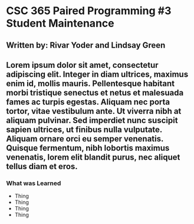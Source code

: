 # CSC 365 Paired Programming #3 Student Maintenance
## Written by: Rivar Yoder and Lindsay Green
Lorem ipsum dolor sit amet, consectetur adipiscing elit. Integer in diam ultrices, maximus enim id, mollis mauris. Pellentesque habitant morbi tristique senectus et netus et malesuada fames ac turpis egestas. Aliquam nec porta tortor, vitae vestibulum ante. Ut viverra nibh at aliquam pulvinar. Sed imperdiet nunc suscipit sapien ultrices, ut finibus nulla vulputate. Aliquam ornare orci eu semper venenatis. Quisque fermentum, nibh lobortis maximus venenatis, lorem elit blandit purus, nec aliquet tellus diam et eros. 
-------------
### **What was Learned**
* Thing
* Thing
* Thing
* Thing
